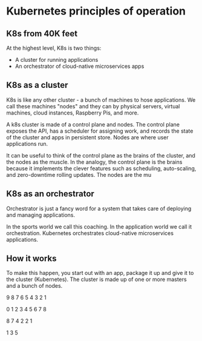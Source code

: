 # Kubernetes principles of operation

## K8s from 40K feet

At the highest level, K8s is two things:

- A cluster for running applications
- An orchestrator of cloud-native microservices apps

## K8s as a cluster

K8s is like any other cluster - a bunch of machines to hose applications. We call these machines "nodes" and they can by physical servers, virtual machines, cloud instances, Raspberry Pis, and more.

A k8s cluster is made of a control plane and nodes. The control plane exposes the API, has a scheduler for assigning work, and records the state of the cluster and apps in persistent store. Nodes are where user applications run.

It can be useful to think of the control plane as the brains of the cluster, and the nodes as the muscle. In the analogy, the control plane is the brains because it implements the clever features such as scheduling, auto-scaling, and zero-downtime rolling updates. The nodes are the mu


## K8s as an orchestrator

Orchestrator is just a fancy word for a system that takes care of deploying and managing applications.

In the sports world we call this coaching. In the application world we call it orchestration. Kubernetes orchestrates cloud-native microservices applications.

## How it works

To make this happen, you start out with an app, package it up and give it to the cluster (Kubernetes). The cluster is made up of one or more masters and a bunch of nodes.


9 8 7 6 5 4 3 2 1

0 1 2 3 4 5 6 7 8

8 7 4 2 2 1

1 3 5
